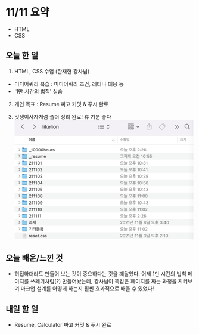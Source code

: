 # 11/11 요약
- HTML
- CSS

## 오늘 한 일
1. HTML, CSS 수업 (한재현 강사님)
- 미디어쿼리 복습 : 미디어쿼리 조건, 레티나 대응 등
- '1만 시간의 법칙' 실습

2. 개인 목표 : Resume 짜고 커밋 & 푸시 완료

3. 멋쟁이사자처럼 폴더 정리 완료! 휴 기분 좋다
![폴더 정리](./images/1111_1.png)

## 오늘 배운/느낀 것
- 허접하더라도 만들어 보는 것이 중요하다는 것을 깨달았다. 어제 1만 시간의 법칙 페이지를 쓰레기처럼(?) 만들어놨는데, 강사님이 똑같은 페이지를 짜는 과정을 지켜보며 마크업 설계를 어떻게 하는지 훨씬 효과적으로 배울 수 있었다!

## 내일 할 일
- Resume, Calculator 짜고 커밋 & 푸시 완료